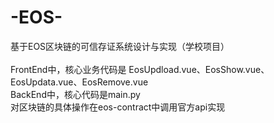 # -EOS-
基于EOS区块链的可信存证系统设计与实现（学校项目）\
\
FrontEnd中，核心业务代码是 EosUpdload.vue、EosShow.vue、EosUpdata.vue、EosRemove.vue \
BackEnd中，核心代码是main.py \
对区块链的具体操作在eos-contract中调用官方api实现 


